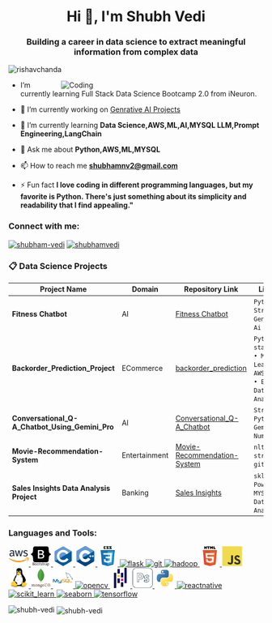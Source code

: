 <!-- ![MasterHead](https://developers.giphy.com/branch/master/static/api-512d36c09662682717108a38bbb5c57d.gif) -->

<h1 align="center">Hi 👋, I'm Shubh Vedi</h1>
<h3 align="center">Building a career in data science to extract meaningful information from complex data</h3>
<p align="left"> <img src="https://komarev.com/ghpvc/?username=rishavchanda&label=Profile%20views&color=0e75b6&style=flat" alt="rishavchanda" /> </p>



<img align="right" alt="Coding" width="400" src="https://cdn.dribbble.com/users/1162077/screenshots/3848914/programmer.gif">

-  I’m currently learning Full Stack Data Science Bootcamp 2.0 from iNeuron.

- 🔭 I’m currently working on [Genrative AI Projects]()

- 🌱 I’m currently learning **Data Science,AWS,ML,AI,MYSQL LLM,Prompt Engineering,LangChain**

- 💬 Ask me about **Python,AWS,ML,MYSQL**

- 📫 How to reach me **shubhamnv2@gmail.com**

- ⚡ Fun fact **I love coding in different programming languages, but my favorite is Python. There's just something about its simplicity and readability that I find appealing."**

<h3 align="left">Connect with me:</h3>
<p align="left">
<a href="https://linkedin.com/in/shubham-vedi" target="blank"><img align="center" src="https://raw.githubusercontent.com/rahuldkjain/github-profile-readme-generator/master/src/images/icons/Social/linked-in-alt.svg" alt="shubham-vedi" height="30" width="40" /></a>
<a href="https://kaggle.com/shubhamvedi" target="blank"><img align="center" src="https://raw.githubusercontent.com/rahuldkjain/github-profile-readme-generator/master/src/images/icons/Social/kaggle.svg" alt="shubhamvedi" height="30" width="40" /></a>
</p>

### 📋 Data Science Projects

| Project Name                           | Domain         | Repository Link                                                                    | Libraries                              |
| -------------------------------------- | -------------- | ---------------------------------------------------------------------------------- | -------------------------------------- |
| **Fitness Chatbot**     | AI |                  [Fitness Chatbot](https://github.com/shubh-vedi/fitness_chatbot_LLM)                 | `Python • Streamlit • Genrative Ai • AWS`   |
| **Backorder_Prediction_Project**         | ECommerce    | [backorder_prediction](https://github.com/shubh-vedi/Backorder_prediction_Project)           | `Python • statsmodels • Machine-Learning  • AWS • Flask • EDA • Data Analysis`        |
| **Conversational_Q-A_Chatbot_Using_Gemini_Pro**  | AI     | [Conversational_Q-A_Chatbot](https://github.com/shubh-vedi/Conversational_Q-A_Chatbot_Using_Gemini_Pro)          | `Streamlit • Python • Gemini • Numpy` |
| **Movie-Recommendation-System**      | Entertainment            | [Movie-Recommendation-System](https://github.com/shubh-vedi/Movie-Recommendation-System)                      | `nltk • streamlit • git • EDA`                     |
| **Sales Insights Data Analysis Project** | Banking        | [Sales Insights](https://github.com/shubh-vedi/Sales_insights_Project_) | `sklearn • Power BI  • MYSQL  • Data Anaylst`                  |




<h3 align="left">Languages and Tools:</h3>
<p align="left"> <a href="https://aws.amazon.com" target="_blank" rel="noreferrer"> <img src="https://raw.githubusercontent.com/devicons/devicon/master/icons/amazonwebservices/amazonwebservices-original-wordmark.svg" alt="aws" width="40" height="40"/> </a> <a href="https://getbootstrap.com" target="_blank" rel="noreferrer"> <img src="https://raw.githubusercontent.com/devicons/devicon/master/icons/bootstrap/bootstrap-plain-wordmark.svg" alt="bootstrap" width="40" height="40"/> </a> <a href="https://www.cprogramming.com/" target="_blank" rel="noreferrer"> <img src="https://raw.githubusercontent.com/devicons/devicon/master/icons/c/c-original.svg" alt="c" width="40" height="40"/> </a> <a href="https://www.w3schools.com/cpp/" target="_blank" rel="noreferrer"> <img src="https://raw.githubusercontent.com/devicons/devicon/master/icons/cplusplus/cplusplus-original.svg" alt="cplusplus" width="40" height="40"/> </a> <a href="https://www.w3schools.com/css/" target="_blank" rel="noreferrer"> <img src="https://raw.githubusercontent.com/devicons/devicon/master/icons/css3/css3-original-wordmark.svg" alt="css3" width="40" height="40"/> </a> <a href="https://flask.palletsprojects.com/" target="_blank" rel="noreferrer"> <img src="https://www.vectorlogo.zone/logos/pocoo_flask/pocoo_flask-icon.svg" alt="flask" width="40" height="40"/> </a> <a href="https://git-scm.com/" target="_blank" rel="noreferrer"> <img src="https://www.vectorlogo.zone/logos/git-scm/git-scm-icon.svg" alt="git" width="40" height="40"/> </a> <a href="https://hadoop.apache.org/" target="_blank" rel="noreferrer"> <img src="https://www.vectorlogo.zone/logos/apache_hadoop/apache_hadoop-icon.svg" alt="hadoop" width="40" height="40"/> </a> <a href="https://www.w3.org/html/" target="_blank" rel="noreferrer"> <img src="https://raw.githubusercontent.com/devicons/devicon/master/icons/html5/html5-original-wordmark.svg" alt="html5" width="40" height="40"/> </a> <a href="https://developer.mozilla.org/en-US/docs/Web/JavaScript" target="_blank" rel="noreferrer"> <img src="https://raw.githubusercontent.com/devicons/devicon/master/icons/javascript/javascript-original.svg" alt="javascript" width="40" height="40"/> </a> <a href="https://www.linux.org/" target="_blank" rel="noreferrer"> <img src="https://raw.githubusercontent.com/devicons/devicon/master/icons/linux/linux-original.svg" alt="linux" width="40" height="40"/> </a> <a href="https://www.mongodb.com/" target="_blank" rel="noreferrer"> <img src="https://raw.githubusercontent.com/devicons/devicon/master/icons/mongodb/mongodb-original-wordmark.svg" alt="mongodb" width="40" height="40"/> </a> <a href="https://www.mysql.com/" target="_blank" rel="noreferrer"> <img src="https://raw.githubusercontent.com/devicons/devicon/master/icons/mysql/mysql-original-wordmark.svg" alt="mysql" width="40" height="40"/> </a> <a href="https://opencv.org/" target="_blank" rel="noreferrer"> <img src="https://www.vectorlogo.zone/logos/opencv/opencv-icon.svg" alt="opencv" width="40" height="40"/> </a> <a href="https://pandas.pydata.org/" target="_blank" rel="noreferrer"> <img src="https://raw.githubusercontent.com/devicons/devicon/2ae2a900d2f041da66e950e4d48052658d850630/icons/pandas/pandas-original.svg" alt="pandas" width="40" height="40"/> </a> <a href="https://www.photoshop.com/en" target="_blank" rel="noreferrer"> <img src="https://raw.githubusercontent.com/devicons/devicon/master/icons/photoshop/photoshop-line.svg" alt="photoshop" width="40" height="40"/> </a> <a href="https://www.python.org" target="_blank" rel="noreferrer"> <img src="https://raw.githubusercontent.com/devicons/devicon/master/icons/python/python-original.svg" alt="python" width="40" height="40"/> </a> <a href="https://reactnative.dev/" target="_blank" rel="noreferrer"> <img src="https://reactnative.dev/img/header_logo.svg" alt="reactnative" width="40" height="40"/> </a> <a href="https://scikit-learn.org/" target="_blank" rel="noreferrer"> <img src="https://upload.wikimedia.org/wikipedia/commons/0/05/Scikit_learn_logo_small.svg" alt="scikit_learn" width="40" height="40"/> </a> <a href="https://seaborn.pydata.org/" target="_blank" rel="noreferrer"> <img src="https://seaborn.pydata.org/_images/logo-mark-lightbg.svg" alt="seaborn" width="40" height="40"/> </a> <a href="https://www.tensorflow.org" target="_blank" rel="noreferrer"> <img src="https://www.vectorlogo.zone/logos/tensorflow/tensorflow-icon.svg" alt="tensorflow" width="40" height="40"/> </a> </p>

<p><img align="left" src="https://github-readme-stats.vercel.app/api/top-langs?username=shubh-vedi&show_icons=true&locale=en&layout=compact" alt="shubh-vedi" /></p>

<p>&nbsp;<img align="center" src="https://github-readme-stats.vercel.app/api?username=shubh-vedi&show_icons=true&locale=en" alt="shubh-vedi" /></p>
